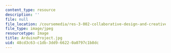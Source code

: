 ```yaml
---
content_type: resource
description: ''
file: null
file_location: /coursemedia/res-3-002-collaborative-design-and-creative-expression-with-arduino-microcontrollers-january-iap-2017/48cd3c63c1db3dd966220a0797c1b8dc_ArduinoProject.jpg
file_type: image/jpeg
resourcetype: Image
title: ArduinoProject.jpg
uid: 48cd3c63-c1db-3dd9-6622-0a0797c1b8dc
---
```

